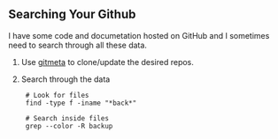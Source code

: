 Searching Your Github
---------------------

I have some code and documetation hosted on GitHub and I sometimes need to search through all these data.

1. Use [gitmeta](https://github.com/jreisinger/gitmeta) to clone/update the desired repos.

2. Search through the data

        # Look for files
        find -type f -iname "*back*"
    
        # Search inside files
        grep --color -R backup
